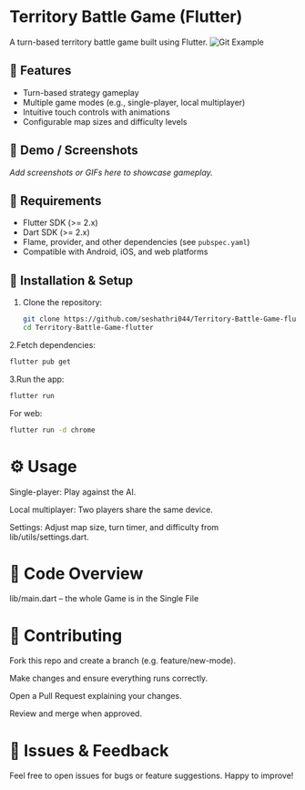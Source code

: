 # Territory Battle Game (Flutter)

A turn-based territory battle game built using Flutter.
![Git Example](images/git1.png)
## 🧭 Features
- Turn-based strategy gameplay
- Multiple game modes (e.g., single-player, local multiplayer)
- Intuitive touch controls with animations
- Configurable map sizes and difficulty levels

## 🎯 Demo / Screenshots
_Add screenshots or GIFs here to showcase gameplay._

## 🔧 Requirements
- Flutter SDK (>= 2.x)
- Dart SDK (>= 2.x)
- Flame, provider, and other dependencies (see `pubspec.yaml`)
- Compatible with Android, iOS, and web platforms

## 🚀 Installation & Setup
1. Clone the repository:
   ```bash
   git clone https://github.com/seshathri044/Territory-Battle-Game-flutter.git
   cd Territory-Battle-Game-flutter
2.Fetch dependencies:
 ```bash
flutter pub get
 ```
3.Run the app:
 ```bash
flutter run
 ```
For web:
 ```bash
flutter run -d chrome
 ```
# ⚙️ Usage
Single-player: Play against the AI.

Local multiplayer: Two players share the same device.

Settings: Adjust map size, turn timer, and difficulty from lib/utils/settings.dart.

# 🧩 Code Overview
lib/main.dart – the whole Game is in the Single File

# 🤝 Contributing
Fork this repo and create a branch (e.g. feature/new-mode).

Make changes and ensure everything runs correctly.

Open a Pull Request explaining your changes.

Review and merge when approved.

# 🎫 Issues & Feedback
Feel free to open issues for bugs or feature suggestions. Happy to improve!


